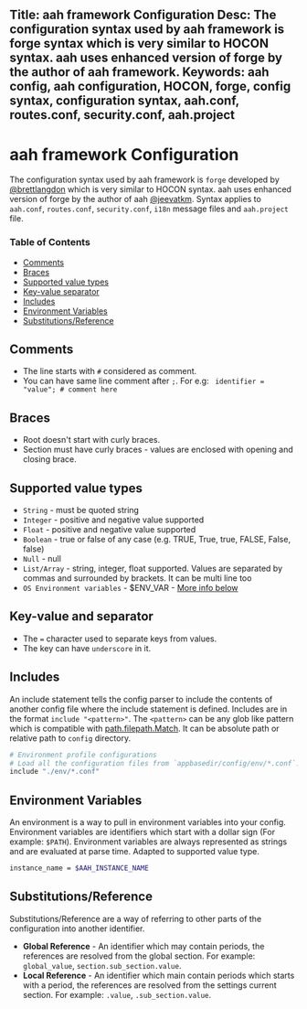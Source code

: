 Title: aah framework Configuration
Desc: The configuration syntax used by aah framework is forge syntax which is very similar to HOCON syntax. aah uses enhanced version of forge by the author of aah framework.
Keywords: aah config, aah configuration, HOCON, forge, config syntax, configuration syntax, aah.conf, routes.conf, security.conf, aah.project
---
# aah framework Configuration

The configuration syntax used by aah framework is `forge` developed by [@brettlangdon](https://github.com/brettlangdon") which is very similar to HOCON syntax. aah uses enhanced version of forge by the author of aah [@jeevatkm](https://github.com/jeevatkm). Syntax applies to `aah.conf`, `routes.conf`, `security.conf`, `i18n` message files and `aah.project` file.

### Table of Contents

  * [Comments](#comments)
  * [Braces](#braces)
  * [Supported value types](#supported-value-types)
  * [Key-value separator](#key-value-separator)
  * [Includes](#includes)
  * [Environment Variables](#environment-variables)
  * [Substitutions/Reference](#substitutions-reference)

## Comments

  * The line starts with `#` considered as comment.
  * You can have same line comment after `;`. For e.g: ` identifier = "value"; # comment here`

## Braces

  * Root doesn't start with curly braces.
  * Section must have curly braces - values are enclosed with opening and closing brace.  

## Supported value types

  * `String` - must be quoted string
  * `Integer` - positive and negative value supported
  * `Float` - positive and negative value supported
  * `Boolean` - true or false of any case (e.g. TRUE, True, true, FALSE, False, false)
  * `Null` - null
  * `List/Array` - string, integer, float supported. Values are separated by commas and surrounded by brackets. It can be multi line too
  * `OS Environment variables` - $ENV_VAR - [More info below](#environment-variables)

## Key-value and separator

  * The `=` character used to separate keys from values.
  * The key can have `underscore` in it.

## Includes

An include statement tells the config parser to include the contents of another config file where the include statement is defined. Includes are in the format `include "<pattern>"`. The `<pattern>` can be any glob like pattern which is compatible with [path.filepath.Match](http://golang.org/pkg/path/filepath/#Match). It can be absolute path or relative path to `config` directory.

```bash
# Environment profile configurations
# Load all the configuration files from `appbasedir/config/env/*.conf`.
include "./env/*.conf"
```

## Environment Variables

An environment is a way to pull in environment variables into your config. Environment variables are identifiers which start with a dollar sign (For example: `$PATH`). Environment variables are always represented as strings and are evaluated at parse time. Adapted to supported value type.

```bash
instance_name = $AAH_INSTANCE_NAME
```

## Substitutions/Reference

Substitutions/Reference are a way of referring to other parts of the configuration into another identifier.

  * **Global Reference** - An identifier which may contain periods, the references are resolved from the global section. For example: `global_value`, `section.sub_section.value`.
  * **Local Reference** - An identifier which main contain periods which starts with a period, the references are resolved from the settings current section. For example: `.value`, `.sub_section.value`.
